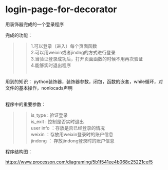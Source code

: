 # login-page-for-decorator
用装饰器完成的一个登录程序<br>

完成的功能：<br>
>>1.可以登录（进入）每个页面函数<br>
>>2.可以用weixin或者jindng的方式进行登录<br>
>>3.当验证登录成功后，打开页面函数的时候不用再次验证<br>
>>4.能够实时退出程序<br><br>

用到的知识： python装饰器，装饰器参数，闭包，函数的嵌套，while循环，对文件的基本操作，nonlocads声明<br><br>

程序中的重要参数：<br>
>>is_type : 验证登录<br>
>>is_exit : 控制是否实时退出<br>
>>user info ：存放是否已经登录的情况<br>
>>weixin ：存放用weixin登录时的账户信息<br>
>>jindong ： 存放jindong登录时的账户信息<br>

程序结构图：<br>

https://www.processon.com/diagraming/5b1f541ee4b068c25221cef5
